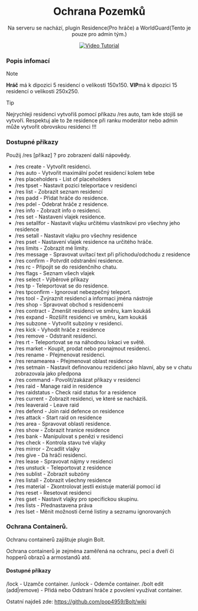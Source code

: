 <div align=center>

# Ochrana Pozemků

Na serveru se nachází, plugin Residence(Pro hráče) a WorldGuard(Tento je pouze pro admin tým.)

[![Video Tutorial](https://media.forgecdn.net/avatars/71/275/636163258283180440.png)](https://www.youtube.com/watch?v=CaSxLwY0tqY)
</div>

### Popis infomací
> [!NOTE]
> **Hráč** má k dipozici 5 residencí o velikosti 150x150.
> **VIP**má k dipozici 15 residencí o velikosti 250x250.

> [!TIP]
> Nejrychleji residenci vytvoříš pomocí příkazu /res auto, tam kde stojíš se vytvoří.
> Respektuj ale to že residence při ranku moderátor nebo admin může vytvořit obrovskou residenci !!!


### Dostupné příkazy
Použij /res [příkaz] ? <strana> pro zobrazení další nápovědy.
- /res create - Vytvořit residenci.
- /res auto - Vytvořit maximální počet residencí kolem tebe
- /res placeholders - List of placeholders
- /res tpset - Nastavit pozici teleportace v residenci
- /res list - Zobrazit seznam residencí
- /res padd - Přidat hráče do residence.
- /res pdel - Odebrat hráče z residence.
- /res info - Zobrazit info o residenci.
- /res set - Nastavení vlajek residence.
- /res setallfor - Nastavit vlajku určitému vlastníkovi pro všechny jeho residence
- /res setall - Nastavit vlajku pro všechny residence
- /res pset - Nastavení vlajek residence na určitého hráče.
- /res limits - Zobrazit mé limity.
- /res message - Spravovat uvítací text při příchodu/odchodu z residence
- /res confirm - Potvrdit odstranění residence.
- /res rc - Připojit se do residenčního chatu.
- /res flags - Seznam všech vlajek
- /res select - Výběrové příkazy
- /res tp - Teleportovat se do residence.
- /res tpconfirm - Ignorovat nebezpečný teleport.
- /res tool - Zvýraznit residenci a informaci jména nástroje
- /res shop - Spravovat obchod s residencemi
- /res contract - Zmenšit residenci ve směru, kam koukáš
- /res expand - Rozšířit residenci ve směru, kam koukáš
- /res subzone - Vytvořit subzóny v residenci.
- /res kick - Vyhodit hráče z residence
- /res remove - Odstranit residenci.
- /res rt - Teleportovat se na náhodnou lokaci ve světě.
- /res market - Koupit, prodat nebo pronajmout residenci.
- /res rename - Přejmenovat residenci.
- /res renamearea - Přejmenovat oblast residence
- /res setmain - Nastavit definovanou rezidenci jako hlavní, aby se v chatu zobrazovala jako předpona
- /res command - Povolit/zakázat příkazy v residenci
- /res raid - Manage raid in residence
- /res raidstatus - Check raid status for a residence
- /res current - Zobrazit residenci, ve které se nacházíš.
- /res leaveraid - Leave raid
- /res defend - Join raid defence on residence
- /res attack - Start raid on residence
- /res area - Spravovat oblasti residence.
- /res show - Zobrazit hranice residence
- /res bank - Manipulovat s penězi v residenci
- /res check - Kontrola stavu tvé vlajky
- /res mirror - Zrcadlit vlajky
- /res give - Dá hráči residenci.
- /res lease - Spravovat nájmy v residenci
- /res unstuck - Teleportovat z residence
- /res sublist - Zobrazit subzóny
- /res listall - Zobrazit všechny residence
- /res material - Zkontrolovat jestli existuje materiál pomocí id
- /res reset - Resetovat residenci
- /res gset - Nastavit vlajky pro specifickou skupinu.
- /res lists - Přednastavena práva
- /res lset - Měnit možnosti černé listiny a seznamu ignorovaných


### Ochrana Containerů.
Ochranu containerů zajištuje plugin Bolt.

Ochrana containerů je zejména zaměřená na ochranu, pecí a dveří či hopperů obrazů a armostandů atd.

#### Dostupné příkazy
/lock - Uzamče container.
/unlock - Odemče container.
/bolt edit (add|remove) <player> - Přidá nebo Odstraní hráče z povolení využívat container.

Ostatní najdeš zde: https://github.com/pop4959/Bolt/wiki